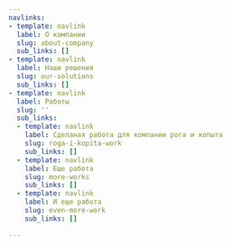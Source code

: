 ```yaml
---
navlinks:
- template: navlink
  label: О компании
  slug: about-company
  sub_links: []
- template: navlink
  label: Наши решения
  slug: our-solutions
  sub_links: []
- template: navlink
  label: Работы
  slug: ''
  sub_links:
  - template: navlink
    label: Сделаная работа для компании рога и копыта
    slug: roga-i-kopita-work
    sub_links: []
  - template: navlink
    label: Еще работа
    slug: more-works
    sub_links: []
  - template: navlink
    label: И еще работа
    slug: even-more-work
    sub_links: []

---
```

